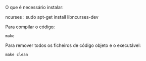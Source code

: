 O que é necessário instalar:

ncurses
 :
	 sudo apt-get install libncurses-dev

Para compilar o código:

	make

Para remover todos os ficheiros de código objeto e o executável:

	make clean

